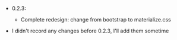 
- 0.2.3:
	- Complete redesign: change from bootstrap to materialize.css

- I didn't record any changes before 0.2.3, I'll add them sometime
